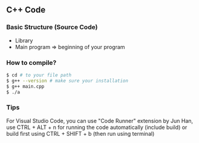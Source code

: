 ## C++ Code

### Basic Structure (Source Code)
* Library
* Main program => beginning of your program

### How to compile?
```bash
$ cd # to your file path
$ g++ --version # make sure your installation
$ g++ main.cpp
$ ./a
```

### Tips
For Visual Studio Code, you can use "Code Runner" extension by Jun Han, use CTRL + ALT + n for running the code automatically (include build) or build first using CTRL + SHIFT + b (then run using terminal)